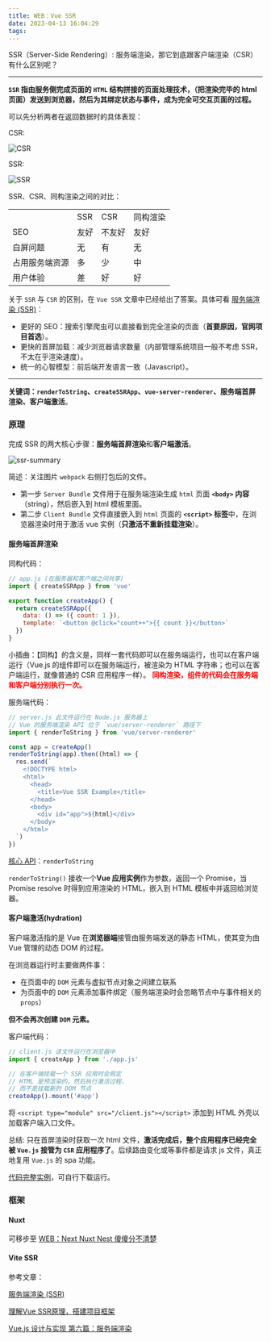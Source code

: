 ```yaml
---
title: WEB：Vue SSR
date: 2023-04-13 16:04:29
tags:
---
```



SSR（Server-Side Rendering）: 服务端渲染，那它到底跟客户端渲染（CSR）有什么区别呢？
<!-- more -->

***

**`SSR` 指由服务侧完成页面的 `HTML` 结构拼接的页面处理技术，（把渲染完毕的 html 页面）发送到浏览器，然后为其绑定状态与事件，成为完全可交互页面的过程。**

可以先分析两者在返回数据时的具体表现：

CSR:

![CSR](/images/vue-ssr/csr.png)

SSR:

![SSR](/images/vue-ssr/ssr.png)

SSR、CSR、同构渲染之间的对比：

<table>
    <tr>
        <td></td>
        <td>SSR</td>
        <td>CSR</td>
        <td>同构渲染</td>
    </tr>
    <tr>
        <td>SEO</td>
        <td>友好</td>
        <td>不友好</td>
        <td>友好</td>
    </tr>
    <tr>
        <td>白屏问题</td>
        <td>无</td>
        <td>有</td>
        <td>无</td>
    </tr>
    <tr>
        <td>占用服务端资源</td>
        <td>多</td>
        <td>少</td>
        <td>中</td>
    </tr>
    <tr>
        <td>用户体验</td>
        <td>差</td>
        <td>好</td>
        <td>好</td>
    </tr>
</table>

关于 `SSR` 与 `CSR` 的区别，在 `Vue SSR` 文章中已经给出了答案。具体可看 [服务端渲染 (SSR)](https://cn.vuejs.org/guide/scaling-up/ssr)：

- 更好的 SEO：搜索引擎爬虫可以直接看到完全渲染的页面（**首要原因，官网项目首选**）。
- 更快的首屏加载：减少浏览器请求数量（内部管理系统项目一般不考虑 SSR，不太在乎渲染速度）。
- 统一的心智模型：前后端开发语言一致（Javascript）。

***

**关键词：`renderToString`、`createSSRApp`、`vue-server-renderer`、服务端首屏渲染、客户端激活**。

### 原理

完成 SSR 的两大核心步骤：**服务端首屏渲染**和**客户端激活**。

![ssr-summary](/images/vue-ssr/ssr-summary.png)

简述：关注图片 `webpack` 右侧打包后的文件。
- 第一步 `Server Bundle` 文件用于在服务端渲染生成 `html` 页面 **`<body>` 内容**（string），然后嵌入到 html 模板里面。
- 第二步 `Client Bundle` 文件直接嵌入到 `html` 页面的 **`<script>` 标签**中，在浏览器渲染时用于激活 vue 实例（**只激活不重新挂载渲染**）。

#### 服务端首屏渲染

同构代码：

```JavaScript
// app.js (在服务器和客户端之间共享)
import { createSSRApp } from 'vue'

export function createApp() {
  return createSSRApp({
    data: () => ({ count: 1 }),
    template: `<button @click="count++">{{ count }}</button>`
  })
}
```

小插曲：【同构】的含义是，同样一套代码即可以在服务端运行，也可以在客户端运行（Vue.js 的组件即可以在服务端运行，被渲染为 HTML 字符串；也可以在客户端运行，就像普通的 CSR 应用程序一样）。 **<font color="red">同构渲染，组件的代码会在服务端和客户端分别执行一次。</font>**

服务端代码：

```JavaScript
// server.js 此文件运行在 Node.js 服务器上
// Vue 的服务端渲染 API 位于 `vue/server-renderer` 路径下
import { renderToString } from 'vue/server-renderer'

const app = createApp()
renderToString(app).then((html) => {
  res.send(`
    <!DOCTYPE html>
    <html>
      <head>
        <title>Vue SSR Example</title>
      </head>
      <body>
        <div id="app">${html}</div>
      </body>
    </html>
  `)
})
```

[核心 API](https://cn.vuejs.org/api/ssr.html)：`renderToString`

`renderToString()` 接收一个**Vue 应用实例**作为参数，返回一个 Promise，当 Promise resolve 时得到应用渲染的 HTML，嵌入到 HTML 模板中并返回给浏览器。

#### 客户端激活(hydration)

客户端激活指的是 Vue 在**浏览器端**接管由服务端发送的静态 HTML，使其变为由 Vue 管理的动态 DOM 的过程。

在浏览器运行时主要做两件事：
- 在页面中的 `DOM` 元素与虚拟节点对象之间建立联系
- 为页面中的 `DOM` 元素添加事件绑定（服务端渲染时会忽略节点中与事件相关的 `props`）

**但不会再次创建 `DOM` 元素。**

客户端代码：

```JavaScript
// client.js 该文件运行在浏览器中
import { createApp } from './app.js'

// 在客户端挂载一个 SSR 应用时会假定
// HTML 是预渲染的，然后执行激活过程，
// 而不是挂载新的 DOM 节点
createApp().mount('#app')
```

将 `<script type="module" src="/client.js"></script>` 添加到 HTML 外壳以加载客户端入口文件。

总结: 只在首屏渲染时获取一次 html 文件，**激活完成后，整个应用程序已经完全被 `Vue.js` 接管为 `CSR` 应用程序了**。后续路由变化或等事件都是请求 js 文件，真正地复用 `Vue.js` 的 spa 功能。

[代码完整实例](/vue-ssr-example.zip)，可自行下载运行。

### 框架

#### Nuxt

可移步至  [WEB：Next Nuxt Nest 傻傻分不清楚](https://zeuscoder.github.io/2023/04/18/next-nuxt-nest/)

#### Vite SSR

参考文章：

[服务端渲染 (SSR)](https://cn.vuejs.org/guide/scaling-up/ssr)

[理解Vue SSR原理，搭建项目框架](https://juejin.cn/post/6950802238524620837?searchId=20240321112333AB6B0212A536DE53B864)

[Vue.js 设计与实现 第六篇：服务端渲染]()